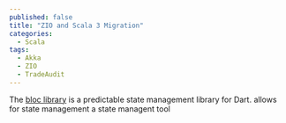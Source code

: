 ```yaml
---
published: false
title: "ZIO and Scala 3 Migration"
categories:
  - Scala
tags:
  - Akka
  - ZIO
  - TradeAudit
---
```

The [bloc library](https://bloclibrary.dev/) is a predictable state management library for Dart.  allows for state management  a state managent tool 
